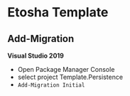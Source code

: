 # Etosha Template

## Add-Migration

**Visual Studio 2019**

* Open Package Manager Console
* select project Template.Persistence
* `Add-Migration Initial`